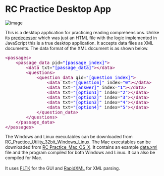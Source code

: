 RC Practice Desktop App
=======================

![image](https://github.com/lagnajeet/RC_Practice_Desktop_App/assets/8535629/8743fba1-450b-4a05-8f2c-af2a4c11213d)


This is a desktop application for practicing reading comprehensions. Unlike its <a href='https://github.com/lagnajeet/RC_Practice_Utility'>predecessor</a> which was just an HTML file with the logic implemented in JavaScript this is a true desktop application. It accepts data files as XML documents. The data format of the XML document is as shown below.

<pre>
<span style='color:#7f0055; '>&lt;</span><span style='color:#7f0055; '>passages</span><span style='color:#7f0055; '>></span>	
	<span style='color:#7f0055; '>&lt;</span><span style='color:#7f0055; '>passage_data</span> pid=<span style='color:#0000ff; '>"</span><span style='color:#0000ff; '>[passage_index]</span><span style='color:#0000ff; '>"</span><span style='color:#7f0055; '>></span>
		<span style='color:#7f0055; '>&lt;</span><span style='color:#7f0055; '>data</span> txt=<span style='color:#0000ff; '>"</span><span style='color:#0000ff; '>[passage_data]</span><span style='color:#0000ff; '>"</span><span style='color:#7f0055; '>></span><span style='color:#7f0055; '>&lt;/</span><span style='color:#7f0055; '>data</span><span style='color:#7f0055; '>></span>
		<span style='color:#7f0055; '>&lt;</span><span style='color:#7f0055; '>questions</span><span style='color:#7f0055; '>></span>
			<span style='color:#7f0055; '>&lt;</span><span style='color:#7f0055; '>question_data</span> qid=<span style='color:#0000ff; '>"</span><span style='color:#0000ff; '>[question_index]</span><span style='color:#0000ff; '>"</span><span style='color:#7f0055; '>></span>
				<span style='color:#7f0055; '>&lt;</span><span style='color:#7f0055; '>data</span> txt=<span style='color:#0000ff; '>"</span><span style='color:#0000ff; '>[question]</span><span style='color:#0000ff; '>"</span> index=<span style='color:#0000ff; '>"</span><span style='color:#0000ff; '>0</span><span style='color:#0000ff; '>"</span><span style='color:#7f0055; '>></span><span style='color:#7f0055; '>&lt;/</span><span style='color:#7f0055; '>data</span><span style='color:#7f0055; '>></span>
				<span style='color:#7f0055; '>&lt;</span><span style='color:#7f0055; '>data</span> txt=<span style='color:#0000ff; '>"</span><span style='color:#0000ff; '>[answer]</span><span style='color:#0000ff; '>"</span> index=<span style='color:#0000ff; '>"</span><span style='color:#0000ff; '>1</span><span style='color:#0000ff; '>"</span><span style='color:#7f0055; '>></span><span style='color:#7f0055; '>&lt;/</span><span style='color:#7f0055; '>data</span><span style='color:#7f0055; '>></span>
				<span style='color:#7f0055; '>&lt;</span><span style='color:#7f0055; '>data</span> txt=<span style='color:#0000ff; '>"</span><span style='color:#0000ff; '>[option1]</span><span style='color:#0000ff; '>"</span> index=<span style='color:#0000ff; '>"</span><span style='color:#0000ff; '>2</span><span style='color:#0000ff; '>"</span><span style='color:#7f0055; '>></span><span style='color:#7f0055; '>&lt;/</span><span style='color:#7f0055; '>data</span><span style='color:#7f0055; '>></span>
				<span style='color:#7f0055; '>&lt;</span><span style='color:#7f0055; '>data</span> txt=<span style='color:#0000ff; '>"</span><span style='color:#0000ff; '>[option2]</span><span style='color:#0000ff; '>"</span> index=<span style='color:#0000ff; '>"</span><span style='color:#0000ff; '>3</span><span style='color:#0000ff; '>"</span><span style='color:#7f0055; '>></span><span style='color:#7f0055; '>&lt;/</span><span style='color:#7f0055; '>data</span><span style='color:#7f0055; '>></span>
				<span style='color:#7f0055; '>&lt;</span><span style='color:#7f0055; '>data</span> txt=<span style='color:#0000ff; '>"</span><span style='color:#0000ff; '>[option3]</span><span style='color:#0000ff; '>"</span> index=<span style='color:#0000ff; '>"</span><span style='color:#0000ff; '>4</span><span style='color:#0000ff; '>"</span><span style='color:#7f0055; '>></span><span style='color:#7f0055; '>&lt;/</span><span style='color:#7f0055; '>data</span><span style='color:#7f0055; '>></span>
				<span style='color:#7f0055; '>&lt;</span><span style='color:#7f0055; '>data</span> txt=<span style='color:#0000ff; '>"</span><span style='color:#0000ff; '>[option4]</span><span style='color:#0000ff; '>"</span> index=<span style='color:#0000ff; '>"</span><span style='color:#0000ff; '>5</span><span style='color:#0000ff; '>"</span><span style='color:#7f0055; '>></span><span style='color:#7f0055; '>&lt;/</span><span style='color:#7f0055; '>data</span><span style='color:#7f0055; '>></span>
			<span style='color:#7f0055; '>&lt;/</span><span style='color:#7f0055; '>question_data</span><span style='color:#7f0055; '>></span>
		<span style='color:#7f0055; '>&lt;/</span><span style='color:#7f0055; '>questions</span><span style='color:#7f0055; '>></span>
	<span style='color:#7f0055; '>&lt;/</span><span style='color:#7f0055; '>passage_data</span><span style='color:#7f0055; '>></span>
<span style='color:#7f0055; '>&lt;/</span><span style='color:#7f0055; '>passages</span><span style='color:#7f0055; '>></span>
</pre>

The Windows and Linux executables can be downloaded from <a href="https://github.com/lagnajeet/RC_Practice_Desktop_App/blob/master/RC_Practice_Utility_32bit_Windows_Linux.zip?raw=true">RC_Practice_Utility_32bit_Windows_Linux</a>. The Mac executables can be downloaded from <a href="https://github.com/lagnajeet/RC_Practice_Desktop_App/blob/master/RC%20Practice_Mac_OS_X.zip?raw=true">RC Practice_Mac_OS_X</a>. It contains an example <a href="https://github.com/lagnajeet/RC_Practice_Desktop_App/blob/master/data.xml">data.xml</a> file and the program compiled for both Windows and Linux. It can also be compiled for Mac.
<br><br>
It uses <a href="http://www.fltk.org">FLTK</a> for the GUI and <a href="http://rapidxml.sourceforge.net">RapidXML</a> for XML parsing.
